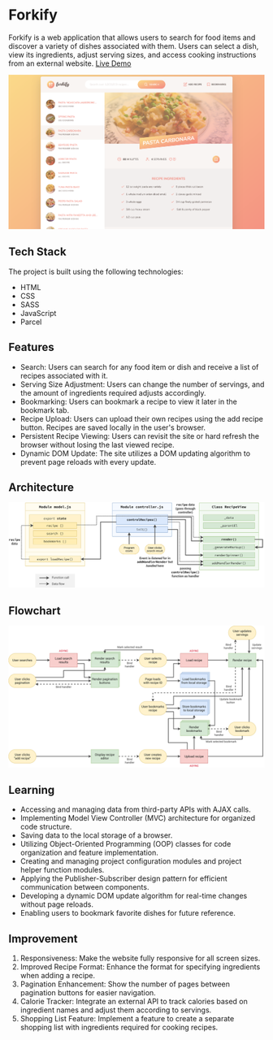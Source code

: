 # Forkify

Forkify is a web application that allows users to search for food items and discover a variety of dishes associated with them. Users can select a dish, view its ingredients, adjust serving sizes, and access cooking instructions from an external website. [Live Demo](https://forkify-v1-dutta.netlify.app/)

![Forkify User Interface](/src/img/Project-forkify.png 'Forkify User Interface')

## Tech Stack

The project is built using the following technologies:

- HTML
- CSS
- SASS
- JavaScript
- Parcel

## Features

- Search: Users can search for any food item or dish and receive a list of recipes associated with it.
- Serving Size Adjustment: Users can change the number of servings, and the amount of ingredients required adjusts accordingly.
- Bookmarking: Users can bookmark a recipe to view it later in the bookmark tab.
- Recipe Upload: Users can upload their own recipes using the add recipe button. Recipes are saved locally in the user's browser.
- Persistent Recipe Viewing: Users can revisit the site or hard refresh the browser without losing the last viewed recipe.
- Dynamic DOM Update: The site utilizes a DOM updating algorithm to prevent page reloads with every update.

## Architecture

![Forkify Architecture](/architecture%20&%20Flowchart/forkify-architecture-recipe-loading.png 'Forkify Architecture')

## Flowchart

![Forkify Flowchart](/architecture%20&%20Flowchart/forkify-flowchart-part-3.png 'Forkify Flowchart')

## Learning

- Accessing and managing data from third-party APIs with AJAX calls.
- Implementing Model View Controller (MVC) architecture for organized code structure.
- Saving data to the local storage of a browser.
- Utilizing Object-Oriented Programming (OOP) classes for code organization and feature implementation.
- Creating and managing project configuration modules and project helper function modules.
- Applying the Publisher-Subscriber design pattern for efficient communication between components.
- Developing a dynamic DOM update algorithm for real-time changes without page reloads.
- Enabling users to bookmark favorite dishes for future reference.

## Improvement

1. Responsiveness: Make the website fully responsive for all screen sizes.
2. Improved Recipe Format: Enhance the format for specifying ingredients when adding a recipe.
3. Pagination Enhancement: Show the number of pages between pagination buttons for easier navigation.
4. Calorie Tracker: Integrate an external API to track calories based on ingredient names and adjust them according to servings.
5. Shopping List Feature: Implement a feature to create a separate shopping list with ingredients required for cooking recipes.

